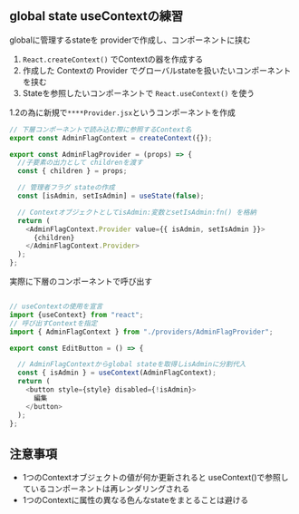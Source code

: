 ## global state   useContextの練習

globalに管理するstateを
providerで作成し、コンポーネントに挟む

1. `React.createContext()` でContextの器を作成する
2. 作成した Contextの Provider でグローバルstateを扱いたいコンポーネントを挟む
3. Stateを参照したいコンポーネントで `React.useContext()` を使う

1.2の為に新規で`****Provider.jsx`というコンポーネントを作成

``` javascript
// 下層コンポーネントで読み込む際に参照するContext名
export const AdminFlagContext = createContext({});

export const AdminFlagProvider = (props) => {
  //子要素の出力として childrenを渡す
  const { children } = props;

  // 管理者フラグ stateの作成
  const [isAdmin, setIsAdmin] = useState(false);

  // ContextオブジェクトとしてisAdmin:変数とsetIsAdmin:fn() を格納
  return (
    <AdminFlagContext.Provider value={{ isAdmin, setIsAdmin }}>
      {children}
    </AdminFlagContext.Provider>
  );
};

```

実際に下層のコンポーネントで呼び出す

``` javascript

// useContextの使用を宣言
import {useContext} from "react";
// 呼び出すContextを指定
import { AdminFlagContext } from "./providers/AdminFlagProvider";

export const EditButton = () => {

  // AdminFlagContextからglobal stateを取得しisAdminに分割代入
  const { isAdmin } = useContext(AdminFlagContext);
  return (
    <button style={style} disabled={!isAdmin}>
      編集
    </button>
  );
};


```

## 注意事項
- 1つのContextオブジェクトの値が何か更新されると
useContext()で参照しているコンポーネントは再レンダリングされる
- 1つのContextに属性の異なる色んなstateをまとることは避ける
